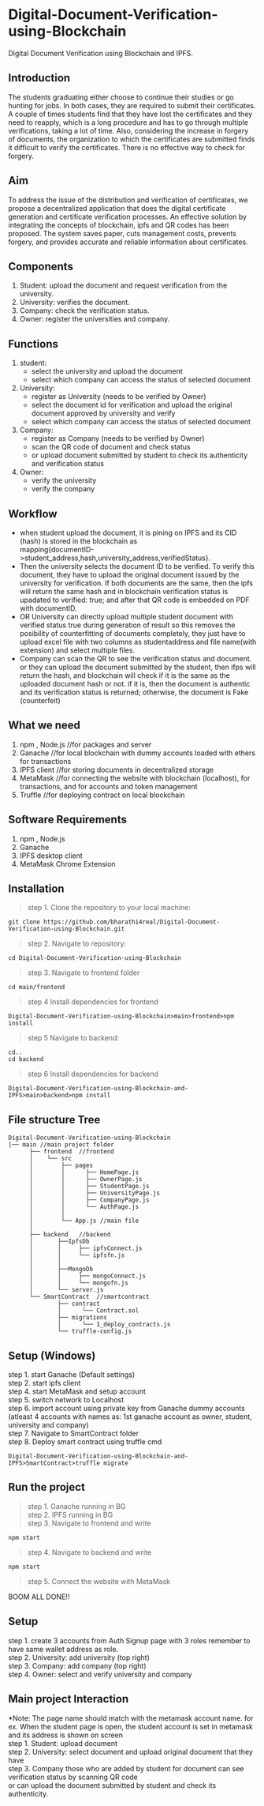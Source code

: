# Digital-Document-Verification-using-Blockchain
Digital Document Verification using Blockchain and IPFS.

## Introduction
The students graduating either choose to continue their studies or go hunting for jobs. In both cases, they are required to submit their certificates. A couple of times students find that they have lost the certificates and they need to reapply, which is a long procedure and has to go through multiple verifications, taking a lot of time. Also, considering the increase in forgery of documents, the organization to which the certificates are submitted finds it difficult to verify the certificates. There is no effective way to check for forgery.
## Aim
To address the issue of the distribution and verification of certificates, we propose a decentralized application that does the digital certificate generation and certificate verification processes. An effective solution by integrating the concepts of blockchain, ipfs and QR codes has been proposed. The system saves paper, cuts management costs, prevents forgery, and provides accurate and reliable information about certificates.
## Components
1. Student: upload the document and request verification from the university.
2. University: verifies the document.
3. Company: check the verification status.
4. Owner: register the universities and company.
## Functions
1. student:
   - select the university and upload the document
   - select which company can access the status of selected document
2. University:
   - register as University (needs to be verified by Owner)
   - select the document id for verification and upload the original document approved by university and verify
   - select which company can access the status of selected document
3. Company:
   - register as Company (needs to be verified by Owner)
   - scan the QR code of document and check status
   - or upload document submitted by student to check its authenticity and verification status
4. Owner:
   - verify the university
   - verify the company
## Workflow
- when student upload the document, it is pining on IPFS and its CID (hash) is stored in the blockchain as <br> mapping{documentID->student_address,hash,university_address,verifiedStatus}.
- Then the university selects the document ID to be verified. To verify this document, they have to upload the original document issued by the university for verification. If both documents are the same, then the ipfs will return the same hash and in blockchain verification status is upadated to verified: true; and after that QR code is embedded on PDF with documentID. 
- OR University can directly upload multiple student document with verified status true during generation of result so this removes the posibility of counterfitting of documents completely, they just have to upload excel file with two columns as studentaddress and file name(with extension) and select multiple files. 
- Company can scan the QR to see the verification status and document. \
or they can upload the document submitted by the student, then ifps will return the hash, and blockchain will check if it is the same as the uploaded document hash or not. if it is, then the document is authentic and its verification status is returned; otherwise, the document is Fake (counterfeit)
## What we need 
1) npm , Node.js //for packages and server
2) Ganache //for local blockchain with dummy accounts loaded with ethers for transactions
3) IPFS client //for storing documents in decentralized storage
4) MetaMask //for connecting the website with blockchain (localhost), for transactions, and for accounts and token management
5) Truffle //for deploying contract on local blockchain
## Software Requirements
1) npm , Node.js
2) Ganache
3) IPFS desktop client
4) MetaMask Chrome Extension 
## Installation
> step 1. Clone the repository to your local machine:
```
git clone https://github.com/bharathi4real/Digital-Document-Verification-using-Blockchain.git
```
>step 2. Navigate to repository:
```
cd Digital-Document-Verification-using-Blockchain
```
>step 3. Navigate to frontend folder
```
cd main/frontend
```
>step 4 Install dependencies for frontend
```
Digital-Document-Verification-using-Blockchain>main>frontend>npm install
```
>step 5 Navigate to backend:
```
cd..
cd backend
```
>step 6 Install dependencies for backend
```
Digital-Document-Verification-using-Blockchain-and-IPFS>main>backend>npm install
```

## File structure Tree
```
Digital-Document-Verification-using-Blockchain
|── main //main project folder
      ├── frontend  //frontend
      │    └── src
      │        ├── pages
      │        │      ├── HomePage.js  
      │        │      ├── OwnerPage.js  
      │        │      ├── StudentPage.js
      │        │      ├── UniversityPage.js
      │        │      ├── CompanyPage.js
      │        │      └── AuthPage.js 
      │        │           
      │        └── App.js //main file
      │          
      ├── backend   //backend
      │       ├──IpfsDb
      │       │     ├── ipfsConnect.js
      │       │     └── ipfsfn.js
      │       │
      │       ├──MongoDb
      │       │     ├── mongoConnect.js
      │       │     └── mongofn.js
      │       └── server.js 
      └── SmartContract  //smartcontract
              ├── contract
              │      └── Contract.sol
              ├── migrations
              │      └── 1_deploy_contracts.js
              └── truffle-config.js

```
## Setup (Windows)
step 1. start Ganache (Default settings) \
step 2. start ipfs client               \
step 4. start MetaMask and setup account \
step 5. switch network to Localhost \
step 6. import account using private key from Ganache dummy accounts (atleast 4 accounts with names as: 1st ganache account as owner, student, university and company) \
step 7. Navigate to SmartContract folder \
step 8. Deploy smart contract using truffle cmd 
```
Digital-Document-Verification-using-Blockchain-and-IPFS>SmartContract>truffle migrate
```
## Run the project
>step 1. Ganache running in BG \
>step 2. IPFS running in BG \
>step 3. Navigate to frontend and write 
```
npm start
```
>step 4. Navigate to backend and write 
```
npm start
```
>step 5. Connect the website with MetaMask 

BOOM ALL DONE!!
## Setup 
step 1. create 3 accounts from Auth Signup page with 3 roles remember to have same wallet address as role. \
step 2. University: add university (top right) \
step 3. Company: add company (top right) \
step 4. Owner: select and verify university and company 
## Main project Interaction
*Note: The page name should match with the metamask account name.
for ex. When the student page is open, the student account is set in metamask and its address is shown on screen \
step 1. Student: upload document \
step 2. University: select document and upload original document that they have \
step 3. Company those who are added by student for document can see verification status by scanning QR code \
or can upload the document submitted by student and check its authenticity. 


      


